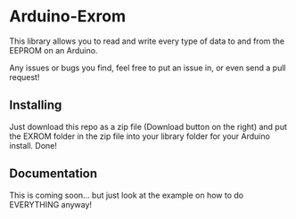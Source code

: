 Arduino-Exrom
=============

This library allows you to read and write every type of data to and from the EEPROM on an Arduino.

Any issues or bugs you find, feel free to put an issue in, or even send a pull request!

## Installing

Just download this repo as a zip file (Download button on the right) and put the EXROM folder in the zip file into your library folder for your Arduino install. Done!

## Documentation

This is coming soon... but just look at the example on how to do EVERYTHING anyway!
